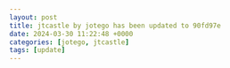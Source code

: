 ```yaml
---
layout: post
title: jtcastle by jotego has been updated to 90fd97e
date: 2024-03-30 11:22:48 +0000
categories: [jotego, jtcastle]
tags: [update]
---
```


